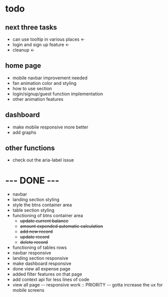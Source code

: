 # todo

## next three tasks

- can use tooltip in various places <-
- login and sign up feature <-
- cleanup <-

## home page

- mobile navbar improvement needed
- fan animation color and styling
- how to use section
- login/signup/guest function implementation
- other animation features

## dashboard

- make mobile responsive more better
- add graphs

## other functions

- check out the aria-label issue

# --- DONE ---

- navbar
- landing section styling
- style the btns container area
- table section styling
- functioning of btns container area
  - ~~update current balance~~
  - ~~amount expended automatic calculation~~
  - ~~add new record~~
  - ~~update record~~
  - ~~delete record~~
- functioning of tables rows
- navbar responsive
- landing section responsive
- make dashboard responsive
- done view all expense page
- added filter features on that page
- add context api for less lines of code
- view all page -- responsive work :: PRIORITY
  -- gotta increase the ux for mobile screens

